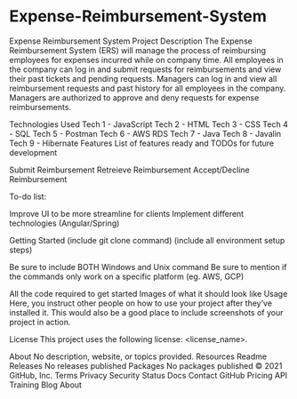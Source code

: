 # Expense-Reimbursement-System
Expense Reimbursement System
Project Description
The Expense Reimbursement System (ERS) will manage the process of reimbursing employees for expenses incurred while on company time. All employees in the company can log in and submit requests for reimbursements and view their past tickets and pending requests. Managers can log in and view all reimbursement requests and past history for all employees in the company. Managers are authorized to approve and deny requests for expense reimbursements.

Technologies Used
Tech 1 - JavaScript
Tech 2 - HTML
Tech 3 - CSS
Tech 4 - SQL
Tech 5 - Postman
Tech 6 - AWS RDS
Tech 7 - Java
Tech 8 - Javalin
Tech 9 - Hibernate
Features
List of features ready and TODOs for future development

Submit Reimbursement
Retreieve Reimbursement
Accept/Decline Reimbursement

To-do list:

Improve UI to be more streamline for clients
Implement different technologies (Angular/Spring)

Getting Started
(include git clone command) (include all environment setup steps)

Be sure to include BOTH Windows and Unix command
Be sure to mention if the commands only work on a specific platform (eg. AWS, GCP)

All the code required to get started
Images of what it should look like
Usage
Here, you instruct other people on how to use your project after they’ve installed it. This would also be a good place to include screenshots of your project in action.



License
This project uses the following license: <license_name>.

About
No description, website, or topics provided.
Resources
 Readme
Releases
No releases published
Packages
No packages published
© 2021 GitHub, Inc.
Terms
Privacy
Security
Status
Docs
Contact GitHub
Pricing
API
Training
Blog
About

